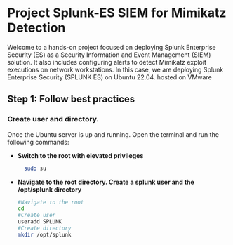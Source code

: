 # Project Splunk-ES SIEM for Mimikatz Detection
Welcome to a hands-on project focused on deploying Splunk Enterprise Security (ES) as a Security Information and Event Management (SIEM) solution. It also includes configuring alerts to detect Mimikatz exploit executions on network workstations.
In this case, we are deploying Splunk Enterprise Security (SPLUNK ES) on Ubuntu 22.04. hosted on VMware


## Step 1: Follow best practices

### Create user and directory.
Once the Ubuntu server is up and running. Open the terminal and run the following commands: 
- **Switch to the root with elevated privileges**
  ```bash 
    sudo su
  ```
- **Navigate to the root directory. Create a splunk user and the /opt/splunk directory**
  ```bash 
  #Navigate to the root
  cd
  #Create user
  useradd SPLUNK
  #Create directory
  mkdir /opt/splunk
  ```
